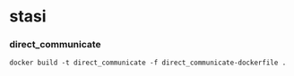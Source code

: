 # stasi

### direct_communicate
`docker build -t direct_communicate -f direct_communicate-dockerfile .`
